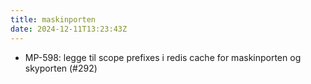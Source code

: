 ```yaml
---
title: maskinporten
date: 2024-12-11T13:23:43Z
---
```

- MP-598: legge til scope prefixes i redis cache for maskinporten og skyporten (#292)

